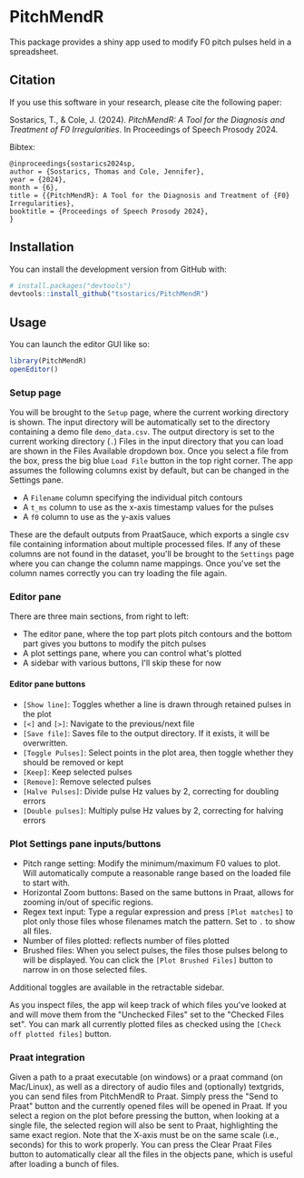 # PitchMendR

This package provides a shiny app used to modify F0 pitch pulses held in a spreadsheet.

## Citation

If you use this software in your research, please cite the following paper:

Sostarics, T., & Cole, J. (2024). *PitchMendR: A Tool for the Diagnosis and Treatment of F0 Irregularities*. In Proceedings of Speech Prosody 2024.

Bibtex:

```
@inproceedings{sostarics2024sp,
author = {Sostarics, Thomas and Cole, Jennifer},
year = {2024},
month = {6},
title = {{PitchMendR}: A Tool for the Diagnosis and Treatment of {F0} Irregularities},
booktitle = {Proceedings of Speech Prosody 2024},
}
```

## Installation

You can install the development version from GitHub with:

```r
# install.packages("devtools")
devtools::install_github("tsostarics/PitchMendR")
```

## Usage

You can launch the editor GUI like so:

```r
library(PitchMendR)
openEditor()
```

### Setup page

You will be brought to the `Setup` page, where the current working directory is shown.
The input directory will be automatically set to the directory containing a demo file `demo_data.csv`.
The output directory is set to the current working directory (`.`)
Files in the input directory that you can load are shown in the Files Available dropdown box.
Once you select a file from the box, press the big blue `Load File` button in the top right corner.
The app assumes the following columns exist by default, but can be changed in the Settings pane.

 - A `Filename` column specifying the individual pitch contours
 - A `t_ms` column to use as the x-axis timestamp values for the pulses
 - A `f0` column to use as the y-axis values

These are the default outputs from PraatSauce, which exports a single csv file containing information about multiple processed files.
If any of these columns are not found in the dataset, you'll be brought to the `Settings` page where you can change the column name mappings.
Once you've set the column names correctly you can try loading the file again.

### Editor pane

There are three main sections, from right to left:

 - The editor pane, where the top part plots pitch contours and the bottom part gives you buttons to modify the pitch pulses
 - A plot settings pane, where you can control what's plotted
 - A sidebar with various buttons, I'll skip these for now

#### Editor pane buttons

 - `[Show line]`: Toggles whether a line is drawn through retained pulses in the plot
 - `[<]` and `[>]`: Navigate to the previous/next file
 - `[Save file]`: Saves file to the output directory. If it exists, it will be overwritten.
 - `[Toggle Pulses]`: Select points in the plot area, then toggle whether they should be removed or kept
 - `[Keep]`: Keep selected pulses
 - `[Remove]`: Remove selected pulses
 - `[Halve Pulses]`: Divide pulse Hz values by 2, correcting for doubling errors
 - `[Double pulses]`: Multiply pulse Hz values by 2, correcting for halving errors

### Plot Settings pane inputs/buttons

 - Pitch range setting: Modify the minimum/maximum F0 values to plot. Will automatically compute a reasonable range based on the loaded file to start with.
 - Horizontal Zoom buttons: Based on the same buttons in Praat, allows for zooming in/out of specific regions.
 - Regex text input: Type a regular expression and press `[Plot matches]` to plot only those files whose filenames match the pattern. Set to `.` to show all files.
 - Number of files plotted: reflects number of files plotted
 - Brushed files: When you select pulses, the files those pulses belong to will be displayed. You can click the `[Plot Brushed Files]` button to narrow in on those selected files.

Additional toggles are available in the retractable sidebar.

As you inspect files, the app wil keep track of which files you've looked at and will move them from the "Unchecked Files" set to the "Checked Files set".
You can mark all currently plotted files as checked using the `[Check off plotted files]` button.

### Praat integration

Given a path to a praat executable (on windows) or a praat command (on Mac/Linux), as well as a directory of audio files and (optionally) textgrids, you can send files from PitchMendR to Praat.
Simply press the "Send to Praat" button and the currently opened files will be opened in Praat.
If you select a region on the plot before pressing the button, when looking at a single file, the selected region will also be sent to Praat, highlighting the same exact region.
Note that the X-axis must be on the same scale (i.e., seconds) for this to work properly.
You can press the Clear Praat Files button to automatically clear all the files in the objects pane, which is useful after loading a bunch of files.
